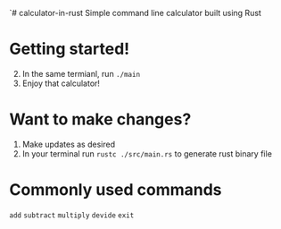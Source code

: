 `# calculator-in-rust
Simple command line calculator built using Rust


# Getting started!

2. In the same termianl, run ```./main``` 
3. Enjoy that calculator!

# Want to make changes?
1. Make updates as desired
2. In your terminal run ```rustc ./src/main.rs``` to generate rust binary file

# Commonly used commands
``` add ```
``` subtract ```
``` multiply ```
``` devide ```
``` exit ```
